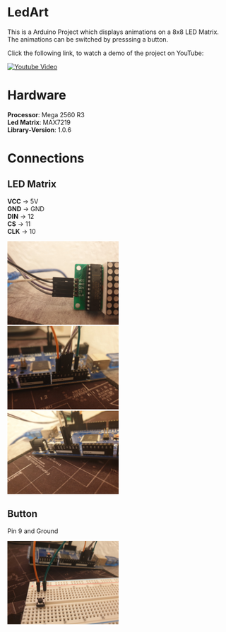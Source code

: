 # LedArt
This is a Arduino Project which displays animations on a 8x8 LED Matrix. The animations can be switched by presssing a button.

Click the following link, to watch a demo of the project on YouTube:

[![Youtube Video](https://img.youtube.com/vi/Qu7PtnmqWUc/0.jpg)](https://www.youtube.com/watch?v=Qu7PtnmqWUc)

# Hardware
**Processor**: Mega 2560 R3 <br>
**Led Matrix**: MAX7219 <br>
**Library-Version**: 1.0.6 <br>

# Connections
## LED Matrix
**VCC** -> 5V <br>
**GND** -> GND <br>
**DIN** -> 12 <br>
**CS** -> 11 <br>
**CLK** -> 10 <br>

<img src="res/led_matrix.jpg" width="50%" alt="Picture of the LED matrix" />

<img src="res/digital_port_arduino.jpg" width="50%" alt="Picture of the arduino ports" />

<img src="res/otherside_arduino.jpg" width="50%" alt="Picture of otherside of the arduino" />

## Button
Pin 9 and Ground

<img src="res/button.jpg" width="50%" alt="Picture of the button" />

